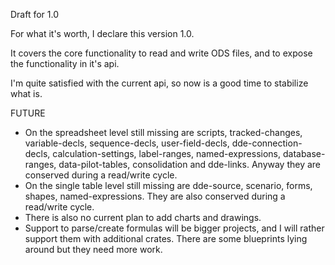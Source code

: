 Draft for 1.0

For what it's worth, I declare this version 1.0.

It covers the core functionality to read and write ODS files, and to expose
the functionality in it's api.

I'm quite satisfied with the current api, so now is a good time to stabilize
what is.

FUTURE

- On the spreadsheet level still missing are scripts, tracked-changes,
  variable-decls, sequence-decls, user-field-decls, dde-connection-decls,
  calculation-settings, label-ranges, named-expressions, database-ranges,
  data-pilot-tables, consolidation and dde-links.
  Anyway they are conserved during a read/write cycle.
- On the single table level still missing are dde-source, scenario, forms,
  shapes, named-expressions.
  They are also conserved during a read/write cycle.
- There is also no current plan to add charts and drawings.
- Support to parse/create formulas will be bigger projects, and I will rather
  support them with additional crates. There are some blueprints lying around
  but they need more work.
